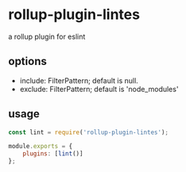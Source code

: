 # rollup-plugin-lintes

a rollup plugin for eslint

## options
- include: FilterPattern; default is null.
- exclude: FilterPattern; default is 'node_modules'

## usage
```javascript
const lint = require('rollup-plugin-lintes');

module.exports = {
    plugins: [lint()]
};
```